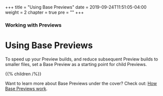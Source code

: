 +++
title = "Using Base Previews"
date = 2019-09-24T11:51:05-04:00
weight = 2
chapter = true
pre = "<b></b>"
+++

### Working with Previews

# Using Base Previews

To speed up your Preview builds, and reduce subsequent Preview builds to smaller files, set a Base Preview as a starting
point for child Previews.

{{% children  /%}}

Want to learn more about Base Previews under the cover? Check out:
[How Base Previews work](../preview-deep-dive/how-previews-work/#how-base-previews-work).

